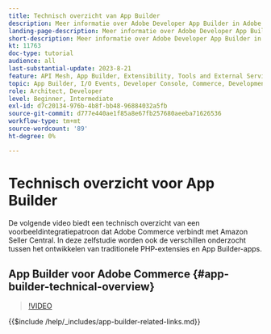 ```yaml
---
title: Technisch overzicht van App Builder
description: Meer informatie over Adobe Developer App Builder in Adobe Commerce met een technisch overzicht
landing-page-description: Meer informatie over Adobe Developer App Builder in Adobe Commerce met een technisch overzicht
short-description: Meer informatie over Adobe Developer App Builder in Adobe Commerce met een technisch overzicht
kt: 11763
doc-type: tutorial
audience: all
last-substantial-update: 2023-8-21
feature: API Mesh, App Builder, Extensibility, Tools and External Services, Backend Development
topic: App Builder, I/O Events, Developer Console, Commerce, Development, Integrations
role: Architect, Developer
level: Beginner, Intermediate
exl-id: d7c20134-976b-4b8f-bb48-96884032a5fb
source-git-commit: d777e440ae1f85a8e67fb257680aeeba71626536
workflow-type: tm+mt
source-wordcount: '89'
ht-degree: 0%

---
```


# Technisch overzicht voor App Builder

De volgende video biedt een technisch overzicht van een voorbeeldintegratiepatroon dat Adobe Commerce verbindt met Amazon Seller Central. In deze zelfstudie worden ook de verschillen onderzocht tussen het ontwikkelen van traditionele PHP-extensies en App Builder-apps.


## App Builder voor Adobe Commerce {#app-builder-technical-overview}

>[!VIDEO](https://video.tv.adobe.com/v/3413512?quality=12&learn=on)

{{$include /help/_includes/app-builder-related-links.md}}
